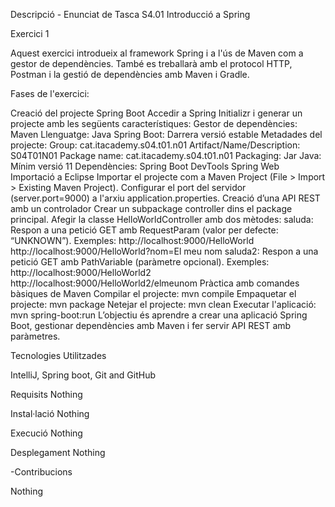 Descripció - Enunciat de Tasca S4.01 Introducció a Spring

Exercici 1

Aquest exercici introdueix al framework Spring i a l'ús de Maven com a gestor de dependències. També es treballarà amb el protocol HTTP, Postman i la gestió de dependències amb Maven i Gradle.

Fases de l'exercici:

Creació del projecte Spring Boot
Accedir a Spring Initializr i generar un projecte amb les següents característiques:
Gestor de dependències: Maven
Llenguatge: Java
Spring Boot: Darrera versió estable
Metadades del projecte:
Group: cat.itacademy.s04.t01.n01
Artifact/Name/Description: S04T01N01
Package name: cat.itacademy.s04.t01.n01
Packaging: Jar
Java: Mínim versió 11
Dependències:
Spring Boot DevTools
Spring Web
Importació a Eclipse
Importar el projecte com a Maven Project (File > Import > Existing Maven Project).
Configurar el port del servidor (server.port=9000) a l'arxiu application.properties.
Creació d’una API REST amb un controlador
Crear un subpackage controller dins el package principal.
Afegir la classe HelloWorldController amb dos mètodes:
saluda: Respon a una petició GET amb RequestParam (valor per defecte: “UNKNOWN”).
Exemples:
http://localhost:9000/HelloWorld
http://localhost:9000/HelloWorld?nom=El meu nom
saluda2: Respon a una petició GET amb PathVariable (paràmetre opcional).
Exemples:
http://localhost:9000/HelloWorld2
http://localhost:9000/HelloWorld2/elmeunom
Pràctica amb comandes bàsiques de Maven
Compilar el projecte: mvn compile
Empaquetar el projecte: mvn package
Netejar el projecte: mvn clean
Executar l'aplicació: mvn spring-boot:run
L’objectiu és aprendre a crear una aplicació Spring Boot, gestionar dependències amb Maven i fer servir API REST amb paràmetres.

Tecnologies Utilitzades

IntelliJ,  Spring boot, Git and GitHub

Requisits Nothing

Instal·lació Nothing

Execució Nothing

Desplegament Nothing

-Contribucions

Nothing

